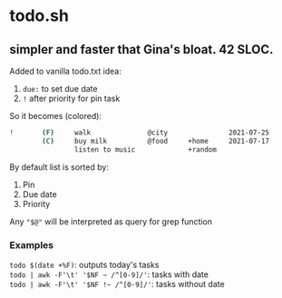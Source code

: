 # todo.sh
## simpler and faster that Gina's bloat. 42 SLOC.

Added to vanilla todo.txt idea:

1. `due:` to set due date
2. `!` after priority for pin task

So it becomes (colored):

```sh
!       (F)     walk              @city               2021-07-25
        (C)     buy milk          @food     +home     2021-07-17
                listen to music             +random  
```
By default list is sorted by:

1. Pin
2. Due date
3. Priority

Any `"$@"` will be interpreted as query for grep function


### Examples

`todo $(date +%F)`: outputs today's tasks  
`todo | awk -F'\t' '$NF ~ /^[0-9]/'`: tasks with date  
`todo | awk -F'\t' '$NF !~ /^[0-9]/'`: tasks without date
